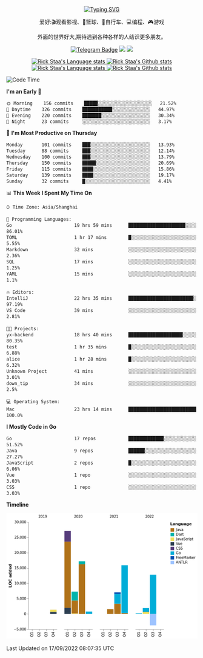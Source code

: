 <div align="center"> 

[![Typing SVG](https://readme-typing-svg.herokuapp.com?size=25&duration=2500&color=eeeeee&vCenter=true&width=200&height=40&lines=Hi+there+%F0%9F%91%8B%F0%9F%8F%BB;I'm+DanBai)](https://git.io/typing-svg)

爱好:🎬观看影视、🏀篮球、🚴自行车、💻编程、🎮游戏

外面的世界好大,期待遇到各种各样的人结识更多朋友。

[![Telegram Badge](https://img.shields.io/badge/-Telegram-blue?style=flat&logo=Telegram&logoColor=white)](https://t.me/danbai9420) 
[![](https://img.shields.io/badge/-Blog-brightgreen?style=flat&logo=Blogger&logoColor=white)](https://p00q.cn)
[![](https://img.shields.io/badge/-Email-red?style=flat&logo=Mail.Ru&logoColor=white)](mailto:danbai@88.com)
</div>

<!-- Light Mode -->
<div align="center"> 
<a href="https://github.com/anuraghazra/github-readme-stats#gh-light-mode-only">
<img height=200 src="https://github-readme-stats-git-master-rstaa-rickstaa.vercel.app/api/top-langs/?username=danbai225&layout=compact&langs_count=10&hide_border=1&role=OWNER,COLLABORATOR#gh-light-mode-only" alt="Rick Staa's Language stats" />
</a>
<a href="https://github.com/anuraghazra/github-readme-stats#gh-light-mode-only">
<img height=200 src="https://github-readme-stats-git-master-rstaa-rickstaa.vercel.app/api?username=danbai225&show_icons=true&count_private=true&line_height=28&hide_border=1&include_all_commits=true&card_width=450&role=OWNER,COLLABORATOR&exclude_repo=github-readme-stats#gh-light-mode-only" alt="Rick Staa's Github stats" />
</a>
</div>

<!-- Dark Mode -->
<div align="center"> 
<a href="https://github.com/anuraghazra/github-readme-stats#gh-dark-mode-only">
<img height=200 src="https://github-readme-stats-git-master-rstaa-rickstaa.vercel.app/api/top-langs/?username=danbai225&layout=compact&langs_count=10&hide_border=1&role=OWNER,COLLABORATOR&theme=github_dark#gh-dark-mode-only" alt="Rick Staa's Language stats" />
</a>
<a href="https://github.com/anuraghazra/github-readme-stats#gh-dark-mode-only">
<img height=200 src="https://github-readme-stats-git-master-rstaa-rickstaa.vercel.app/api?username=danbai225&show_icons=true&count_private=true&line_height=28&hide_border=1&include_all_commits=true&card_width=450&role=OWNER,COLLABORATOR&exclude_repo=github-readme-stats&theme=github_dark#gh-dark-mode-only" alt="Rick Staa's Github stats" />
</a>
</div>

<!--START_SECTION:waka-->
![Code Time](http://img.shields.io/badge/Code%20Time-47%20hrs%207%20mins-blue)

**I'm an Early 🐤** 

```text
🌞 Morning    156 commits    █████░░░░░░░░░░░░░░░░░░░░   21.52% 
🌆 Daytime    326 commits    ███████████░░░░░░░░░░░░░░   44.97% 
🌃 Evening    220 commits    ███████░░░░░░░░░░░░░░░░░░   30.34% 
🌙 Night      23 commits     ░░░░░░░░░░░░░░░░░░░░░░░░░   3.17%

```
📅 **I'm Most Productive on Thursday** 

```text
Monday       101 commits    ███░░░░░░░░░░░░░░░░░░░░░░   13.93% 
Tuesday      88 commits     ███░░░░░░░░░░░░░░░░░░░░░░   12.14% 
Wednesday    100 commits    ███░░░░░░░░░░░░░░░░░░░░░░   13.79% 
Thursday     150 commits    █████░░░░░░░░░░░░░░░░░░░░   20.69% 
Friday       115 commits    ████░░░░░░░░░░░░░░░░░░░░░   15.86% 
Saturday     139 commits    ████░░░░░░░░░░░░░░░░░░░░░   19.17% 
Sunday       32 commits     █░░░░░░░░░░░░░░░░░░░░░░░░   4.41%

```


📊 **This Week I Spent My Time On** 

```text
⌚︎ Time Zone: Asia/Shanghai

💬 Programming Languages: 
Go                       19 hrs 59 mins      █████████████████████░░░░   86.01% 
TOML                     1 hr 17 mins        █░░░░░░░░░░░░░░░░░░░░░░░░   5.55% 
Markdown                 32 mins             ░░░░░░░░░░░░░░░░░░░░░░░░░   2.36% 
SQL                      17 mins             ░░░░░░░░░░░░░░░░░░░░░░░░░   1.25% 
YAML                     15 mins             ░░░░░░░░░░░░░░░░░░░░░░░░░   1.1%

🔥 Editors: 
IntelliJ                 22 hrs 35 mins      ████████████████████████░   97.19% 
VS Code                  39 mins             ░░░░░░░░░░░░░░░░░░░░░░░░░   2.81%

🐱‍💻 Projects: 
yx-backend               18 hrs 40 mins      ████████████████████░░░░░   80.35% 
test                     1 hr 35 mins        █░░░░░░░░░░░░░░░░░░░░░░░░   6.88% 
alice                    1 hr 28 mins        █░░░░░░░░░░░░░░░░░░░░░░░░   6.32% 
Unknown Project          41 mins             ░░░░░░░░░░░░░░░░░░░░░░░░░   3.01% 
down_tip                 34 mins             ░░░░░░░░░░░░░░░░░░░░░░░░░   2.5%

💻 Operating System: 
Mac                      23 hrs 14 mins      █████████████████████████   100.0%

```

**I Mostly Code in Go** 

```text
Go                       17 repos            █████████████░░░░░░░░░░░░   51.52% 
Java                     9 repos             ██████░░░░░░░░░░░░░░░░░░░   27.27% 
JavaScript               2 repos             █░░░░░░░░░░░░░░░░░░░░░░░░   6.06% 
Vue                      1 repo              ░░░░░░░░░░░░░░░░░░░░░░░░░   3.03% 
CSS                      1 repo              ░░░░░░░░░░░░░░░░░░░░░░░░░   3.03%

```


**Timeline**

![Chart not found](https://raw.githubusercontent.com/danbai225/danbai225/master/charts/bar_graph.png) 


 Last Updated on 17/09/2022 08:07:35 UTC
<!--END_SECTION:waka-->
